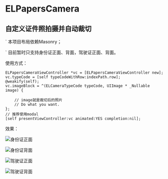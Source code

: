 # ELPapersCamera
## 自定义证件照拍摄并自动裁切

` 本项目布局依赖Masonry；

` 目前暂时只支持身份证正面、背面，驾驶证正面、背面。



使用方式：

```
ELPapersCameraViewController *vc = [ELPapersCameraViewController new];
vc.typeCode = [self typeCodeWithRow:indexPath.row];
@weakify(self);
vc.imageBlock = ^(ELCameraTypeCode typeCode, UIImage * _Nullable image) {

	// image就是裁切后的照片
	// Do what you want.
};
// 推荐使用modal
[self presentViewController:vc animated:YES completion:nil];
```



效果：

![身份证正面](https://tva1.sinaimg.cn/large/007S8ZIlly1gftxvrefq1j30a00hsjuu.jpg)

![身份证背面](https://tva1.sinaimg.cn/large/007S8ZIlly1gftxvr8irrj30a00hsjux.jpg)

![驾驶证正面](https://tva1.sinaimg.cn/large/007S8ZIlly1gftxvr4sc9j30a00hsn0l.jpg)

![驾驶证背面](https://tva1.sinaimg.cn/large/007S8ZIlly1gftxvr07b2j30a00hsjux.jpg)


